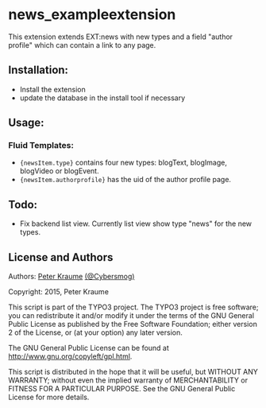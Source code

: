# news_exampleextension

This extension extends EXT:news with new types and a field "author profile" which can contain a link to any page.

## Installation:

- Install the extension
- update the database in the install tool if necessary

## Usage:

### Fluid Templates:

- `{newsItem.type}` contains four new types: blogText, blogImage, blogVideo or blogEvent.
- `{newsItem.authorprofile}` has the uid of the author profile page.

## Todo:

- Fix backend list view. Currently list view show type "news" for the new types.

## License and Authors

Authors: [Peter Kraume](http://github.com/peterkraume) [(@Cybersmog)](http://twitter.com/cybersmog)

Copyright: 2015, Peter Kraume

This script is part of the TYPO3 project. The TYPO3 project is free software; you can redistribute it and/or modify it under the terms of the GNU General Public License as published by the Free Software Foundation; either version 2 of the License, or (at your option) any later version.

The GNU General Public License can be found at
http://www.gnu.org/copyleft/gpl.html.

This script is distributed in the hope that it will be useful, but WITHOUT ANY WARRANTY; without even the implied warranty of MERCHANTABILITY or FITNESS FOR A PARTICULAR PURPOSE. See the GNU General Public License for more details.
